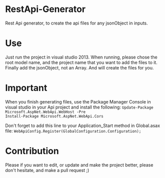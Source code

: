 # RestApi-Generator
Rest Api generator, to create the api files for any jsonObject in inputs.

# Use
Just run the project in visual studio 2013.
When running, please chose the root model name, and the project name that you want to add the files to it.
Finally add the jsonObject, not an Array.
And will create the files for you.

# Important
When you finish generating files, use the Package Manager Console in visual studio in your Api project and install the following:
  ```Update-Package Microsoft.AspNet.WebApi.WebHost -Pre```<br />
  ```Install-Package Microsoft.AspNet.WebApi.Cors```
  
Don't forget to add this line to your Application_Start method in Global.asax file: ```WebApiConfig.Register(GlobalConfiguration.Configuration);```
  
# Contribution
Please if you want to edit, or update and make the project better, please don't hesitate, and make a pull request ;)
